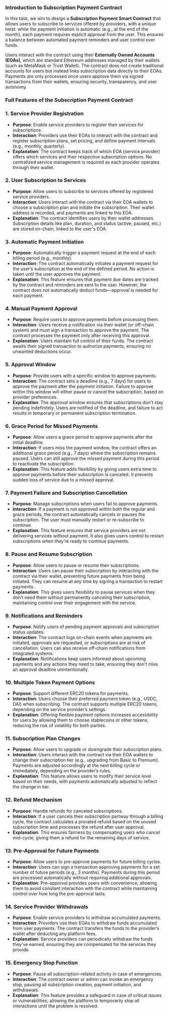 ### Introduction to Subscription Payment Contract

In this task, we aim to design a **Subscription Payment Smart Contract** that allows users to subscribe to services offered by providers, with a unique twist: while the payment initiation is automatic (e.g., at the end of the month), each payment requires explicit approval from the user. This ensures a balance between automated payment reminders and user control over funds.

Users interact with the contract using their **Externally Owned Accounts (EOAs)**, which are standard Ethereum addresses managed by their wallets (such as MetaMask or Trust Wallet). The contract does not create traditional accounts for users but instead links subscription data directly to their EOAs. Payments are only processed once users approve them via signed transactions from their wallets, ensuring security, transparency, and user autonomy.


### Full Features of the Subscription Payment Contract

### 1. **Service Provider Registration**
   - **Purpose**: Enable service providers to register their services for subscriptions.
   - **Interaction**: Providers use their EOAs to interact with the contract and register subscription plans, set pricing, and define payment intervals (e.g., monthly, quarterly).
   - **Explanation**: The contract keeps track of which EOA (service provider) offers which services and their respective subscription options. No centralized service management is required as each provider operates through their wallet.

### 2. **User Subscription to Services**
   - **Purpose**: Allow users to subscribe to services offered by registered service providers.
   - **Interaction**: Users interact with the contract via their EOA wallets to choose a subscription plan and initiate the subscription. Their wallet address is recorded, and payments are linked to this EOA.
   - **Explanation**: The contract identifies users by their wallet addresses. Subscription details like plan, duration, and status (active, paused, etc.) are stored on-chain, linked to the user's EOA.

### 3. **Automatic Payment Initiation**
   - **Purpose**: Automatically trigger a payment request at the end of each billing period (e.g., monthly).
   - **Interaction**: The contract automatically initiates a payment request for the user’s subscription at the end of the defined period. No action is taken until the user approves the payment.
   - **Explanation**: This feature ensures that payment due dates are tracked by the contract and reminders are sent to the user. However, the contract does not automatically deduct funds—approval is needed for each payment.

### 4. **Manual Payment Approval**
   - **Purpose**: Require users to approve payments before processing them.
   - **Interaction**: Users receive a notification via their wallet (or off-chain system) and must sign a transaction to approve the payment. The contract processes the payment only after receiving this approval.
   - **Explanation**: Users maintain full control of their funds. The contract awaits their signed transaction to authorize payments, ensuring no unwanted deductions occur.

### 5. **Approval Window**
   - **Purpose**: Provide users with a specific window to approve payments.
   - **Interaction**: The contract sets a deadline (e.g., 7 days) for users to approve the payment after the payment initiation. Failure to approve within this window will either pause or cancel the subscription, based on provider preferences.
   - **Explanation**: The approval window ensures that subscriptions don't stay pending indefinitely. Users are notified of the deadline, and failure to act results in temporary or permanent subscription termination.

### 6. **Grace Period for Missed Payments**
   - **Purpose**: Allow users a grace period to approve payments after the initial deadline.
   - **Interaction**: If users miss the payment window, the contract offers an additional grace period (e.g., 7 days) where the subscription remains paused. Users can still approve the missed payment during this period to reactivate the subscription.
   - **Explanation**: This feature adds flexibility by giving users extra time to approve payments before their subscription is canceled. It prevents sudden loss of service due to a missed approval.

### 7. **Payment Failure and Subscription Cancellation**
   - **Purpose**: Manage subscriptions when users fail to approve payments.
   - **Interaction**: If a payment is not approved within both the regular and grace periods, the contract automatically cancels or pauses the subscription. The user must manually restart or re-subscribe to continue.
   - **Explanation**: This feature ensures that service providers are not delivering services without payment. It also gives users control to restart subscriptions when they’re ready to continue payments.

### 8. **Pause and Resume Subscription**
   - **Purpose**: Allow users to pause or resume their subscriptions.
   - **Interaction**: Users can pause their subscription by interacting with the contract via their wallet, preventing future payments from being initiated. They can resume at any time by signing a transaction to restart payments.
   - **Explanation**: This gives users flexibility to pause services when they don’t need them without permanently canceling their subscription, maintaining control over their engagement with the service.

### 9. **Notifications and Reminders**
   - **Purpose**: Notify users of pending payment approvals and subscription status updates.
   - **Interaction**: The contract logs on-chain events when payments are initiated, approvals are requested, or subscriptions are at risk of cancellation. Users can also receive off-chain notifications from integrated systems.
   - **Explanation**: Notifications keep users informed about upcoming payments and any actions they need to take, ensuring they don’t miss an approval deadline unintentionally.

### 10. **Multiple Token Payment Options**
   - **Purpose**: Support different ERC20 tokens for payments.
   - **Interaction**: Users choose their preferred payment token (e.g., USDC, DAI) when subscribing. The contract supports multiple ERC20 tokens, depending on the service provider’s settings.
   - **Explanation**: Offering flexible payment options increases accessibility for users by allowing them to choose stablecoins or other tokens, reducing the risk of volatility for both parties.

### 11. **Subscription Plan Changes**
   - **Purpose**: Allow users to upgrade or downgrade their subscription plans.
   - **Interaction**: Users interact with the contract via their EOA wallets to change their subscription tier (e.g., upgrading from Basic to Premium). Payments are adjusted accordingly at the next billing cycle or immediately, depending on the provider’s rules.
   - **Explanation**: This feature allows users to modify their service level based on their needs, with payments automatically adjusted to reflect the change in tier.

### 12. **Refund Mechanism**
   - **Purpose**: Handle refunds for canceled subscriptions.
   - **Interaction**: If a user cancels their subscription partway through a billing cycle, the contract calculates a prorated refund based on the unused subscription time and processes the refund after user approval.
   - **Explanation**: This ensures fairness by compensating users who cancel mid-cycle, giving them a refund for the remaining days of service.

### 13. **Pre-Approval for Future Payments**
   - **Purpose**: Allow users to pre-approve payments for future billing cycles.
   - **Interaction**: Users can sign a transaction approving payments for a set number of future periods (e.g., 3 months). Payments during this period are processed automatically without requiring additional approvals.
   - **Explanation**: Pre-approval provides users with convenience, allowing them to avoid constant interaction with the contract while maintaining control over how long the pre-approval lasts.

### 14. **Service Provider Withdrawals**
   - **Purpose**: Enable service providers to withdraw accumulated payments.
   - **Interaction**: Providers use their EOAs to withdraw funds accumulated from user payments. The contract transfers the funds to the provider’s wallet after deducting any platform fees.
   - **Explanation**: Service providers can periodically withdraw the funds they’ve earned, ensuring they are compensated for the services they provide.

### 15. **Emergency Stop Function**
   - **Purpose**: Pause all subscription-related activity in case of emergencies.
   - **Interaction**: The contract owner or admin can invoke an emergency stop, pausing all subscription creation, payment initiation, and withdrawals.
   - **Explanation**: This feature provides a safeguard in case of critical issues or vulnerabilities, allowing the platform to temporarily stop all interactions until the problem is resolved.

